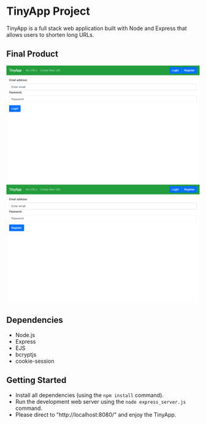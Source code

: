 # TinyApp Project

TinyApp is a full stack web application built with Node and Express that allows users to shorten long URLs.

## Final Product

!["Screenshot of login page"](https://github.com/JasonDisj/tinyapp/blob/master/docs/urls-login-page.png?raw=true)
!["Screenshot of register page"](https://github.com/JasonDisj/tinyapp/blob/master/docs/urls-register-page.png?raw=true)

## Dependencies

- Node.js
- Express
- EJS
- bcryptjs
- cookie-session

## Getting Started

- Install all dependencies (using the `npm install` command).
- Run the development web server using the `node express_server.js` command.
- Please direct to "http://localhost:8080/" and enjoy the TinyApp.
